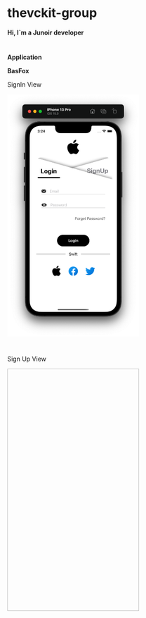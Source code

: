 # thevckit-group
**Hi, I`m a Junoir developer**
#

**Application**

**BasFox**

SignIn View

<img src="https://github.com/vckit/thevckit-group/blob/master/BasFox/screens/sigin.png" width="300" height="550"/>

#

Sign Up View

<img scr="https://github.com/vckit/thevckit-group/blob/master/BasFox/screens/signup.png" width="300" height="550"/>

